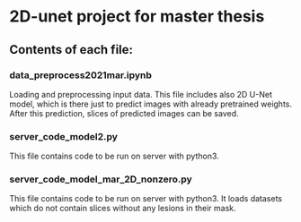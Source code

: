 # 2D-unet project for master thesis

## Contents of each file:

### data_preprocess2021mar.ipynb
Loading and preprocessing input data. This file includes also 2D U-Net model, which is there just to predict images with already pretrained weights. After this prediction, slices of predicted images can be saved.

### server_code_model2.py
This file contains code to be run on server with python3.

### server_code_model_mar_2D_nonzero.py
This file contains code to be run on server with python3. It loads datasets which do not contain slices without any lesions in their mask. 
